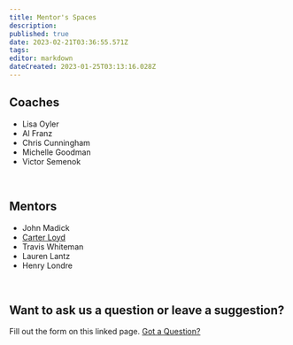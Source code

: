 ```yaml
---
title: Mentor's Spaces
description: 
published: true
date: 2023-02-21T03:36:55.571Z
tags: 
editor: markdown
dateCreated: 2023-01-25T03:13:16.028Z
---
```


## Coaches
- Lisa Oyler
- Al Franz
- Chris Cunningham
- Michelle Goodman
- Victor Semenok
</br>

## Mentors
- John Madick
- [Carter Loyd](https://github.com/causeimcloudy)
- Travis Whiteman
- Lauren Lantz
- Henry Londre
</br>

## Want to ask us a question or leave a suggestion? 
Fill out the form on this linked page. [Got a Question?](/mentors-space/got-a-question)